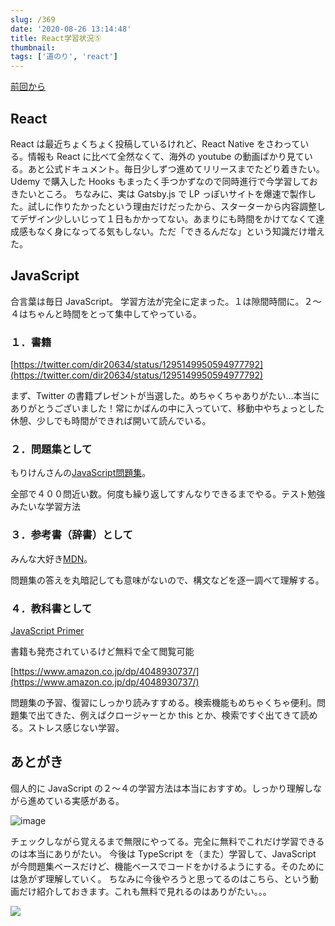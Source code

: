```yaml
---
slug: /369
date: '2020-08-26 13:14:48'
title: React学習状況⑤
thumbnail:
tags: ['道のり', 'react']
---
```

[前回から](https://totolog34.com/220/)

## React

React は最近ちょくちょく投稿しているけれど、React Native をさわっている。情報も React に比べて全然なくて、海外の youtube の動画ばかり見ている。あと公式ドキュメント。毎日少しずつ進めてリリースまでたどり着きたい。
Udemy で購入した Hooks もまったく手つかずなので同時進行で今学習しておきたいところ。
ちなみに、実は Gatsby.js で LP っぽいサイトを爆速で製作した。試しに作りたかったという理由だけだったから、スターターから内容調整してデザイン少しいじって１日もかかってない。あまりにも時間をかけてなくて達成感もなく身になってる気もしない。ただ「できるんだな」という知識だけ増えた。

## JavaScript

合言葉は毎日 JavaScript。
学習方法が完全に定まった。１は隙間時間に。２～４はちゃんと時間をとって集中してやっている。

### １．書籍

[https://twitter.com/dir20634/status/1295149950594977792](https://twitter.com/dir20634/status/1295149950594977792)

まず、Twitter の書籍プレゼントが当選した。めちゃくちゃありがたい…本当にありがとうございました！常にかばんの中に入っていて、移動中やちょっとした休憩、少しでも時間ができれば開いて読んでいる。

### ２．問題集として
もりけんさんの[JavaScript問題集](https://gist.github.com/kenmori/1961ce0140dc3307a0e641c8dde6701d)。

全部で４００問近い数。何度も繰り返してすんなりできるまでやる。テスト勉強みたいな学習方法

### ３．参考書（辞書）として

みんな大好き[MDN](https://developer.mozilla.org/ja/)。

問題集の答えを丸暗記しても意味がないので、構文などを逐一調べて理解する。

### ４．教科書として

[JavaScript Primer](https://jsprimer.net/)

書籍も発売されているけど無料で全て閲覧可能

[https://www.amazon.co.jp/dp/4048930737/](https://www.amazon.co.jp/dp/4048930737/)

問題集の予習、復習にしっかり読みすすめる。検索機能もめちゃくちゃ便利。問題集で出てきた、例えばクロージャーとか this とか、検索ですぐ出てきて読める。ストレス感じない学習。

## あとがき

個人的に JavaScript の２～４の学習方法は本当におすすめ。しっかり理解しながら進めている実感がある。

![image](../../../../images/2020/08/image-42.png)

チェックしながら覚えるまで無限にやってる。完全に無料でこれだけ学習できるのは本当にありがたい。
今後は TypeScript を（また）学習して、JavaScript が今問題集ベースだけど、機能ベースでコードをかけるようにする。そのためには急がず理解していく。
ちなみに今後やろうと思ってるのはこちら、という動画だけ紹介しておきます。これも無料で見れるのはありがたい。。。

[![](https://img.youtube.com/vi/3PHXvlpOkf4/0.jpg)](https://www.youtube.com/watch?v=3PHXvlpOkf4)
